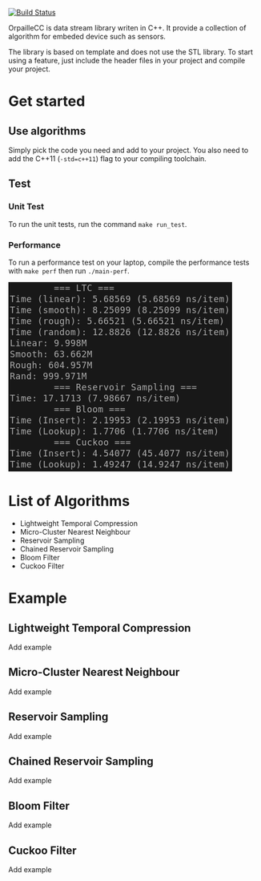[![Build Status](https://travis-ci.org/azazel7/OrpailleCC.svg?branch=master)](https://travis-ci.org/azazel7/OrpailleCC)

OrpailleCC is data stream library writen in C++. It provide a collection of algorithm for embeded device such as sensors.

The library is based on template and does not use the STL library.
To start using a feature, just include the header files in your project and compile your project.

# Get started

## Use algorithms
Simply pick the code you need and add to your project.  You also need to add
the C++11 (`-std=c++11`) flag to your compiling toolchain.

## Test
### Unit Test
To run the unit tests, run the command `make run_test`.

### Performance
To run a performance test on your laptop, compile the performance tests with
`make perf` then run `./main-perf`.

![Alt](/figures/performance.png "An example of the performance output")

# List of Algorithms

- Lightweight Temporal Compression
- Micro-Cluster Nearest Neighbour
- Reservoir Sampling
- Chained Reservoir Sampling
- Bloom Filter
- Cuckoo Filter

# Example
## Lightweight Temporal Compression
Add example
## Micro-Cluster Nearest Neighbour
Add example
## Reservoir Sampling
Add example
## Chained Reservoir Sampling
Add example
## Bloom Filter
Add example
## Cuckoo Filter
Add example
